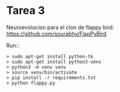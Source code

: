 # Tarea 3
Neuroevolucion para el clon de flappy bird: 
https://github.com/sourabhv/FlapPyBird

Run::
```
> sudo apt-get install python-tk
> sudo apt-get install python3-venv
> python3 -m venv venv
> source venv/bin/activate
> pip install -r requirements.txt
> python flappy.py
```
